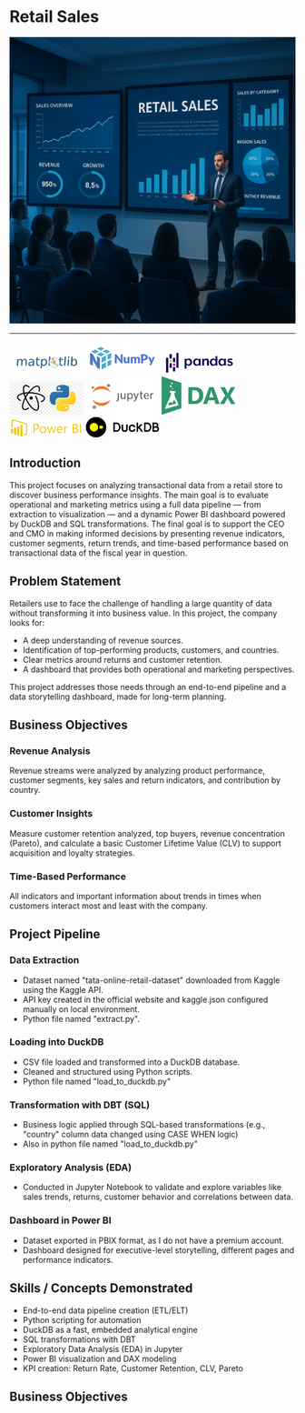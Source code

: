 # Retail Sales
![](images/retail-sales-introduction.png)

---
<img src="images/matplotlib-logo.png" alt="Matplotlib Logo" width="130"/> <img src="images/numpy-logo.png" alt="Numpy Logo" width="130"/> <img src="images/pandas-logo.jpg" alt="Pandas Logo" width="130"/> <img src="images/atom-logo.png" alt="Streamlit Logo" width="130"/> <img src="images/jupyter-logo.png" alt="Jupyter Logo" width="130"/> <img src="images/dax-logo.png" alt="Dax Logo" width="130"/> <img src="images/powerbi-logo.png" alt="Power BI Logo" width="130"/> <img src="images/duckdb-logo.png" alt="DuckDB Logo" width="130"/>

## Introduction
This project focuses on analyzing transactional data from a retail store to discover business performance insights. The main goal is to evaluate operational and marketing metrics using a full data pipeline — from extraction to visualization — and a dynamic Power BI dashboard powered by DuckDB and SQL transformations.
The final goal is to support the CEO and CMO in making informed decisions by presenting revenue indicators, customer segments, return trends, and time-based performance based on transactional data of the fiscal year in question.

## Problem Statement
Retailers use to face the challenge of handling a large quantity of data without transforming it into business value. In this project, the company looks for:

- A deep understanding of revenue sources.
- Identification of top-performing products, customers, and countries.
- Clear metrics around returns and customer retention.
- A dashboard that provides both operational and marketing perspectives.

This project addresses those needs through an end-to-end pipeline and a data storytelling dashboard, made for long-term planning.

## Business Objectives
### Revenue Analysis
Revenue streams were analyzed by analyzing product performance, customer segments, key sales and return indicators, and contribution by country.
### Customer Insights
Measure customer retention analyzed, top buyers, revenue concentration (Pareto), and calculate a basic Customer Lifetime Value (CLV) to support acquisition and loyalty strategies.
### Time-Based Performance
All indicators and important information about trends in times when customers interact most and least with the company.

## Project Pipeline

### Data Extraction
- Dataset named "tata-online-retail-dataset" downloaded from Kaggle using the Kaggle API.
- API key created in the official website and kaggle.json configured manually on local environment.
- Python file named "extract.py".

### Loading into DuckDB
- CSV file loaded and transformed into a DuckDB database.
- Cleaned and structured using Python scripts.
- Python file named "load_to_duckdb.py"

### Transformation with DBT (SQL)
- Business logic applied through SQL-based transformations (e.g., "country" column data changed using CASE WHEN logic)
- Also in python file named "load_to_duckdb.py"

### Exploratory Analysis (EDA)
- Conducted in Jupyter Notebook to validate and explore variables like sales trends, returns, customer behavior and correlations between data.

### Dashboard in Power BI
- Dataset exported in PBIX format, as I do not have a premium account.
- Dashboard designed for executive-level storytelling, different pages and performance indicators.

## Skills / Concepts Demonstrated
- End-to-end data pipeline creation (ETL/ELT)
- Python scripting for automation
- DuckDB as a fast, embedded analytical engine
- SQL transformations with DBT
- Exploratory Data Analysis (EDA) in Jupyter
- Power BI visualization and DAX modeling
- KPI creation: Return Rate, Customer Retention, CLV, Pareto














## Business Objectives





